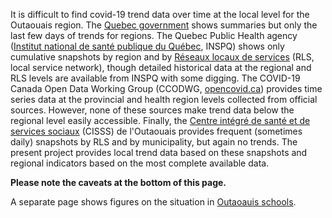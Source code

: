 
It is difficult to find covid-19 trend data over time at the local level for the Outaouais region. The [Quebec government](https://www.quebec.ca/en/health/health-issues/a-z/2019-coronavirus/situation-coronavirus-in-quebec/) shows summaries but only the last few days of trends for regions. The Quebec Public Health agency ([Institut national de santé publique du Québec](https://www.inspq.qc.ca/covid-19/donnees), INSPQ) shows only cumulative snapshots by region and by [Réseaux locaux de services](https://www.inspq.qc.ca/covid-19/donnees/par-region) (RLS, local service network), though detailed historical data at the regional and RLS levels are available from INSPQ with some digging. The COVID-19 Canada Open Data Working Group (CCODWG, [opencovid.ca](https://opencovid.ca/)) provides time series data at the provincial and health region levels collected from official sources. However, none of these sources make trend data below the regional level easily accessible. Finally, the [Centre intégré de santé et de services sociaux](https://cisss-outaouais.gouv.qc.ca/language/en/covid19-en/) (CISSS) de l'Outaouais provides frequent (sometimes daily) snapshots by RLS and by municipality, but again no trends. The present project provides local trend data based on these snapshots and regional indicators based on the most complete available data. 

**Please note the caveats at the bottom of this page.**

A separate page shows figures on the situation in [Outaoauis schools](schools.html).
